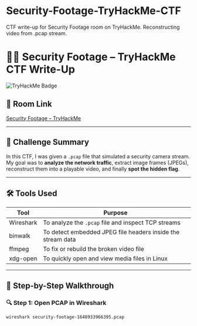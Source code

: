# Security-Footage-TryHackMe-CTF
CTF write-up for Security Footage room on TryHackMe. Reconstructing video from .pcap stream.
# 🕵️‍♀️ Security Footage – TryHackMe CTF Write-Up

![TryHackMe Badge](https://img.shields.io/badge/TryHackMe-SecurityFootage-red?logo=tryhackme&style=flat-square)

## 🔗 Room Link
[Security Footage – TryHackMe](https://tryhackme.com/room/securityfootage)

---

## 🧠 Challenge Summary

In this CTF, I was given a `.pcap` file that simulated a security camera stream. My goal was to **analyze the network traffic**, extract image frames (JPEGs), reconstruct them into a playable video, and finally **spot the hidden flag**.

---

## 🛠 Tools Used

| Tool       | Purpose                                                                 |
|------------|-------------------------------------------------------------------------|
| Wireshark  | To analyze the `.pcap` file and inspect TCP streams                    |
| binwalk    | To detect embedded JPEG file headers inside the stream data            |
| ffmpeg     | To fix or rebuild the broken video file                                |
| xdg-open   | To quickly open and view media files in Linux                          |

---

## 🧾 Step-by-Step Walkthrough

### 🔍 Step 1: Open PCAP in Wireshark
```bash
wireshark security-footage-1648933966395.pcap
